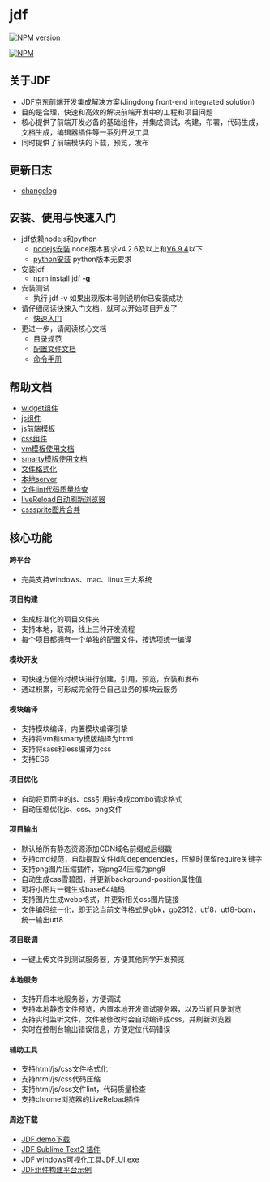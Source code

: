 # jdf

[![NPM version](https://badge.fury.io/js/jdf.png)](http://badge.fury.io/js/jdf)

[![NPM](https://nodei.co/npm/jdf.png?downloads=true)](https://nodei.co/npm/jdf/)

## 关于JDF

* JDF京东前端开发集成解决方案(Jingdong front-end integrated solution)
* 目的是合理，快速和高效的解决前端开发中的工程和项目问题
* 核心提供了前端开发必备的基础组件，并集成调试，构建，布署，代码生成，文档生成，编辑器插件等一系列开发工具
* 同时提供了前端模块的下载，预览，发布

## 更新日志

* [changelog](https://github.com/putaoshu/jdf/blob/master/CHANGELOG.md)

## 安装、使用与快速入门

*   jdf依赖nodejs和python
	* [nodejs安装](http://nodejs.org/download/) node版本要求v4.2.6及以上和[V6.9.4](https://nodejs.org/dist/v6.9.4/)以下
	* [python安装](https://www.python.org/downloads/) python版本无要求
*   安装jdf
	* npm install jdf **-g**
*   安装测试
	* 执行 jdf -v 如果出现版本号则说明你已安装成功
*   请仔细阅读快速入门文档，就可以开始项目开发了
	* [快速入门](https://github.com/putaoshu/jdf/blob/master/doc/a_tool_develop.md)
*   更进一步，请阅读核心文档
	* [目录规范](https://github.com/putaoshu/jdf/blob/master/doc/core_dir_standard.md)
	* [配置文件文档](https://github.com/putaoshu/jdf/blob/master/doc/a_tool_config.md)
	* [命令手册](https://github.com/putaoshu/jdf/blob/master/doc/a_tool_command.md)

## 帮助文档
* [widget组件](https://github.com/putaoshu/jdf/blob/master/doc/core_widget.md)
* [js组件](https://github.com/putaoshu/jdf/blob/master/doc/core_js.md)
* [js前端模板](https://github.com/putaoshu/jdf/blob/master/doc/core_tpl.md)
* [css组件](https://github.com/putaoshu/jdf/blob/master/doc/core_css.md)
* [vm模板使用文档](https://github.com/putaoshu/jdf/blob/master/doc/core_vm.md)
* [smarty模版使用文档](https://github.com/putaoshu/jdf/blob/master/doc/core_smarty.md)
* [文件格式化](https://github.com/putaoshu/jdf/blob/master/doc/a_tool_format.md)
* [本地server](https://github.com/putaoshu/jdf/blob/master/doc/a_tool_server.md)
* [文件lint代码质量检查](https://github.com/putaoshu/jdf/blob/master/doc/a_tool_lint.md)
* [liveReload自动刷新浏览器](https://github.com/putaoshu/jdf/blob/master/doc/a_tool_livereload.md)
* [csssprite图片合并](https://github.com/putaoshu/jdf/blob/master/doc/a_tool_csssprite.md)

## 核心功能

#### 跨平台
* 完美支持windows、mac、linux三大系统

#### 项目构建
* 生成标准化的项目文件夹
* 支持本地，联调，线上三种开发流程
* 每个项目都拥有一个单独的配置文件，按选项统一编译

#### 模块开发
* 可快速方便的对模块进行创建，引用，预览，安装和发布
* 通过积累，可形成完全符合自己业务的模块云服务

#### 模块编译
* 支持模块编译，内置模块编译引挚
* 支持将vm和smarty模版编译为html
* 支持将sass和less编译为css
* 支持ES6

#### 项目优化
* 自动将页面中的js、css引用转换成combo请求格式
* 自动压缩优化js、css、png文件

#### 项目输出
* 默认给所有静态资源添加CDN域名前缀或后缀戳
* 支持cmd规范，自动提取文件id和dependencies，压缩时保留require关键字
* 支持png图片压缩插件，将png24压缩为png8
* 自动生成css雪碧图，并更新background-position属性值
* 可将小图片一键生成base64编码
* 支持图片生成webp格式，并更新相关css图片链接
* 文件编码统一化，即无论当前文件格式是gbk，gb2312，utf8，utf8-bom，统一输出utf8

#### 项目联调
* 一键上传文件到测试服务器，方便其他同学开发预览

#### 本地服务
* 支持开启本地服务器，方便调试
* 支持本地静态文件预览，内置本地开发调试服务器，以及当前目录浏览
* 支持实时监听文件，文件被修改时会自动编译成css，并刷新浏览器
* 实时在控制台输出错误信息，方便定位代码错误

#### 辅助工具
* 支持html/js/css文件格式化
* 支持html/js/css代码压缩
* 支持html/js/css文件lint，代码质量检查
* 支持chrome浏览器的LiveReload插件

#### 周边下载
* [JDF demo下载](https://o8tcolhwh.qnssl.com/jdf_demo.tar)
* [JDF Sublime Text2 插件](https://sublime.wbond.net/packages/Jdf%20-%20Tool)
* [JDF windows可视化工具JDF_UI.exe](https://o8tcolhwh.qnssl.com/JDF_UI.exe)
* [JDF组件构建平台示例](https://o8tcolhwh.qnssl.com/JDF_build_platform.gif)
